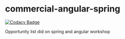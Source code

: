 # commercial-angular-spring
[![Codacy Badge](https://api.codacy.com/project/badge/Grade/10ce3e12bc6b409498f919bd9997dd7f)](https://app.codacy.com/app/Ramonrune/commercial-angular-spring?utm_source=github.com&utm_medium=referral&utm_content=Ramonrune/commercial-angular-spring&utm_campaign=Badge_Grade_Dashboard)

Opportunity list did on spring and angular workshop
